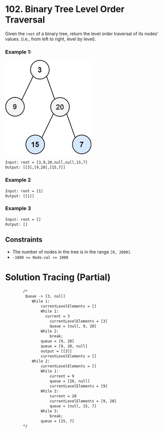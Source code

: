 # 102. Binary Tree Level Order Traversal

Given the `root` of a binary tree, return the level order
traversal of its nodes' values. (i.e., from left to right, level by level).

### Example 1:
![Example 1](Example1.png)
```
Input: root = [3,9,20,null,null,15,7]
Output: [[3],[9,20],[15,7]]
```

### Example 2
```
Input: root = [1]
Output: [[1]]
```

### Example 3
```
Input: root = []
Output: []
```

## Constraints 
* The number of nodes in the tree is in the range `[0, 2000]`.
* `-1000 <= Node.val <= 1000`


# Solution Tracing (Partial)

```
        /*
         Queue -> [3, null]
            While 1:
                currentLevelElements = []
                While 1:
                  current = 3
                    currentLevelElements = [3]
                    Queue = [null, 9, 20]
                While 2:
                    break;
                queue = [9, 20]
                queue = [9, 20, null]
                output = [[3]]
                currentLevelElements = []
            While 2:
                currentLevelElements = []
                While 1:
                    current = 9
                    queue = [20, null]
                    currentLevelElements = [9]
                While 2:
                    current = 20
                    currentLevelElements = [9, 20]
                    queue = [null, 15, 7]
                While 3:
                    break;
                queue = [15, 7]
        */
```